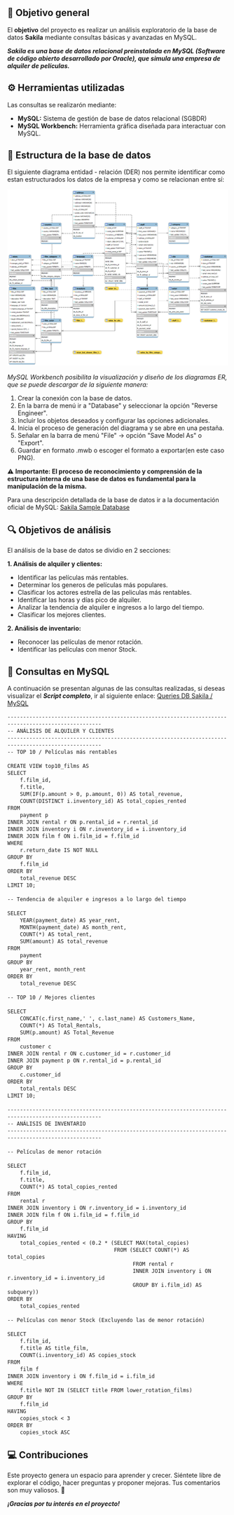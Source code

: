 ## :round_pushpin: Objetivo general

El **objetivo** del proyecto es realizar un análisis exploratorio de la base de datos **Sakila** mediante consultas básicas y avanzadas en MySQL.

***Sakila es una base de datos relacional preinstalada en MySQL (Software de código abierto desarrollado por Oracle), que simula una empresa de alquiler de películas.***

## :gear: Herramientas utilizadas

Las consultas se realizarón mediante:

- **MySQL:** Sistema de gestión de base de datos relacional (SGBDR)
- **MySQL Workbench:** Herramienta gráfica diseñada para interactuar con MySQL. 

## :open_file_folder: Estructura de la base de datos

El siguiente diagrama entidad - relación (DER) nos permite identificar como estan estructurados los datos de la empresa y como se relacionan entre sí: 

![DER](https://github.com/Johanna-Rojas/BD_SAKILA/blob/main/SAKILA_ER_Diagram.png)

*MySQL Workbench posibilita la visualización y diseño de los diagramas ER, que se puede descargar de la siguiente manera:*

1. Crear la conexión con la base de datos.
2. En la barra de menú ir a "Database" y seleccionar la opción "Reverse Engineer".
3. Incluir los objetos deseados y configurar las opciones adicionales.
4. Inicia el proceso de generación del diagrama y se abre en una pestaña.
5. Señalar en la barra de menú "File" -> opción "Save Model As" o "Export".
6. Guardar en formato .mwb o escoger el formato a exportar(en este caso PNG).

:warning: **Importante: El proceso de reconocimiento y comprensión de la estructura interna de una base de datos es fundamental para la manipulación de la misma.**

Para una descripción detallada de la base de datos ir a la documentación oficial de MySQL: [Sakila Sample Database](https://dev.mysql.com/doc/sakila/en/)

## :mag: Objetivos de análisis

El análisis de la base de datos se dividio en 2 secciones:

**1. Análisis de alquiler y clientes:**

- Identificar las películas más rentables.
- Determinar los generos de películas más populares.
- Clasificar los actores estrella de las peliculas más rentables.
- Identificar las horas y días pico de alquiler.
- Analizar la tendencia de alquiler e ingresos a lo largo del tiempo.
- Clasificar los mejores clientes.

**2. Análisis de inventario:**

- Reconocer las películas de menor rotación.
- Identificar las películas con menor Stock.

## :bookmark_tabs: Consultas en MySQL

A continuación se presentan algunas de las consultas realizadas, si deseas visualizar el ***Script completo***, ir al siguiente enlace: [Queries DB Sakila / MySQL](https://github.com/Johanna-Rojas/BD_SAKILA/blob/main/QUERIES)

~~~
----------------------------------------------------------------------------------------------------
-- ANÁLISIS DE ALQUILER Y CLIENTES
----------------------------------------------------------------------------------------------------
-- TOP 10 / Películas más rentables

CREATE VIEW top10_films AS
SELECT
    f.film_id,
    f.title,
    SUM(IF(p.amount > 0, p.amount, 0)) AS total_revenue,
    COUNT(DISTINCT i.inventory_id) AS total_copies_rented
FROM
    payment p
INNER JOIN rental r ON p.rental_id = r.rental_id
INNER JOIN inventory i ON r.inventory_id = i.inventory_id
INNER JOIN film f ON i.film_id = f.film_id
WHERE
    r.return_date IS NOT NULL
GROUP BY
    f.film_id
ORDER BY
    total_revenue DESC
LIMIT 10;

-- Tendencia de alquiler e ingresos a lo largo del tiempo

SELECT
    YEAR(payment_date) AS year_rent,
    MONTH(payment_date) AS month_rent,
    COUNT(*) AS total_rent,
    SUM(amount) AS total_revenue
FROM
    payment
GROUP BY
	year_rent, month_rent
ORDER BY
    total_revenue DESC

-- TOP 10 / Mejores clientes

SELECT
	CONCAT(c.first_name,' ', c.last_name) AS Customers_Name,
    COUNT(*) AS Total_Rentals,
    SUM(p.amount) AS Total_Revenue
FROM
    customer c
INNER JOIN rental r ON c.customer_id = r.customer_id
INNER JOIN payment p ON r.rental_id = p.rental_id
GROUP BY
    c.customer_id
ORDER BY
    total_rentals DESC
LIMIT 10;

----------------------------------------------------------------------------------------------------
-- ANÁLISIS DE INVENTARIO
----------------------------------------------------------------------------------------------------

-- Películas de menor rotación

SELECT
    f.film_id,
    f.title,
    COUNT(*) AS total_copies_rented
FROM
    rental r
INNER JOIN inventory i ON r.inventory_id = i.inventory_id
INNER JOIN film f ON i.film_id = f.film_id
GROUP BY
    f.film_id
HAVING
	total_copies_rented < (0.2 * (SELECT MAX(total_copies) 
								  FROM (SELECT COUNT(*) AS total_copies
										FROM rental r
                                        INNER JOIN inventory i ON r.inventory_id = i.inventory_id
                                        GROUP BY i.film_id) AS subquery))
ORDER BY
	total_copies_rented

-- Películas con menor Stock (Excluyendo las de menor rotación)

SELECT 
    f.film_id,
    f.title AS title_film,
    COUNT(i.inventory_id) AS copies_stock
FROM
    film f
INNER JOIN inventory i ON f.film_id = i.film_id
WHERE
	f.title NOT IN (SELECT title FROM lower_rotation_films)
GROUP BY 
	f.film_id
HAVING 
	copies_stock < 3
ORDER BY 
	copies_stock ASC

~~~

## :computer: Contribuciones

Este proyecto genera un espacio para aprender y crecer. Siéntete libre de explorar el código, hacer preguntas y proponer mejoras. 
Tus comentarios son muy valiosos. :dizzy:

***¡Gracias por tu interés en el proyecto!***